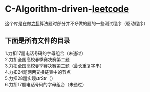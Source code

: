 # C-Algorithm-driven-[leetcode](https://leetcode-cn.com/)  
这个库是在做[力扣](https://leetcode-cn.com/)算法题时部分并不好做的题的一些测试程序（驱动程序）  
## 下面是所有文件的目录  
1.力扣17题电话号码的字母组合（未通过）  
2.力扣全国高校春季赛决赛第二题  
3.力扣全国高校春季赛决赛第三题（最长重复字串）  
4.力扣24题两两交换链表中的节点  
5.力扣28题实现strStr（）  
6.力扣17题电话号码的字母组合（未通过）



